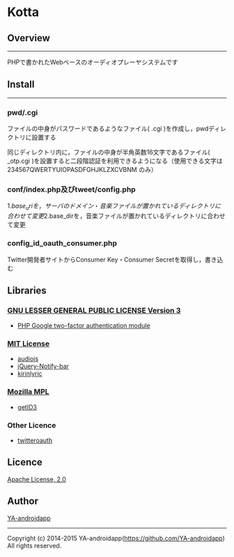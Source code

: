 Kotta
====

## Overview
---

PHPで書かれたWebベースのオーディオプレーヤシステムです

## Install
---

### pwd/<USERNAME>.cgi

ファイルの中身がパスワードであるようなファイル( <USERNAME>.cgi )を作成し，pwdディレクトリに設置する

同じディレクトリ内に，ファイルの中身が半角英数16文字であるファイル( <USERNAME>_otp.cgi )を設置すると二段階認証を利用できるようになる（使用できる文字は 234567QWERTYUIOPASDFGHJKLZXCVBNM のみ）

### conf/index.php及びtweet/config.php

1.$base_uriを，サーバのドメイン・音楽ファイルが置かれているディレクトリに合わせて変更
2.$base_dirを，音楽ファイルが置かれているディレクトリに合わせて変更

### config_id_oauth_consumer.php

Twitter開発者サイトからConsumer Key・Consumer Secretを取得し，書き込む

## Libraries

### [GNU LESSER GENERAL PUBLIC LICENSE Version 3](http://www.gnu.org/licenses/lgpl.html)

* [PHP Google two-factor authentication module](http://www.idontplaydarts.com/2011/07/google-totp-two-factor-authentication-for-php/)

### [MIT License](http://www.opensource.org/licenses/mit-license.php)

* [audiojs](http://kolber.github.io/audiojs/)
* [jQuery-Notify-bar](http://www.whoop.ee/posts/2013-04-05-the-resurrection-of-jquery-notify-bar/)
* [kirinlyric](https://github.com/kirinsan-org/kirinlyric)

### [Mozilla MPL](http://www.mozilla.org/MPL/2.0/)

* [getID3](http://getid3.sourceforge.net/)

### Other Licence

* [twitteroauth](https://github.com/abraham/twitteroauth)

## Licence

[Apache License, 2.0](http://www.apache.org/licenses/LICENSE-2.0)

## Author

[YA-androidapp](https://github.com/YA-androidapp)

---

Copyright (c) 2014-2015 YA-androidapp(https://github.com/YA-androidapp) All rights reserved.